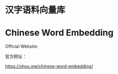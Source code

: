 # 汉字语料向量库
# Chinese Word Embedding

Official Website:

官方网址：

https://xhou.me/chinese-word-embedding/